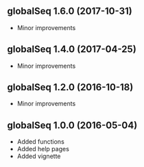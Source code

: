 ## globalSeq 1.6.0 (2017-10-31)

* Minor improvements

## globalSeq 1.4.0 (2017-04-25)

* Minor improvements

## globalSeq 1.2.0 (2016-10-18)

* Minor improvements

## globalSeq 1.0.0 (2016-05-04)

* Added functions
* Added help pages
* Added vignette